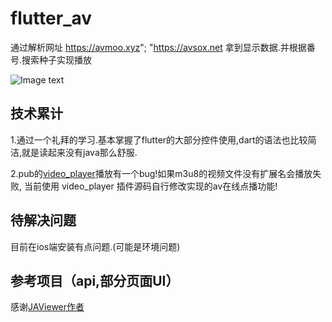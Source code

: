 # flutter_av
通过解析网址 https://avmoo.xyz"; "https://avsox.net
拿到显示数据.并根据番号.搜索种子实现播放

![Image text](https://github.com/wqandroid/avflutter/raw/master/images/snapshoot/img_album.png)
  
## 技术累计
1.通过一个礼拜的学习.基本掌握了flutter的大部分控件使用,dart的语法也比较简洁,就是读起来没有java那么舒服.

2.pub的[video_player](https://pub.dartlang.org/packages/video_player)播放有一个bug!如果m3u8的视频文件没有扩展名会播放失败,
当前使用 video_player 插件源码自行修改实现的av在线点播功能!

## 待解决问题
目前在ios端安装有点问题.(可能是环境问题)
## 参考项目（api,部分页面UI）
感谢[JAViewer作者](https://github.com/SplashCodes/JAViewer)





